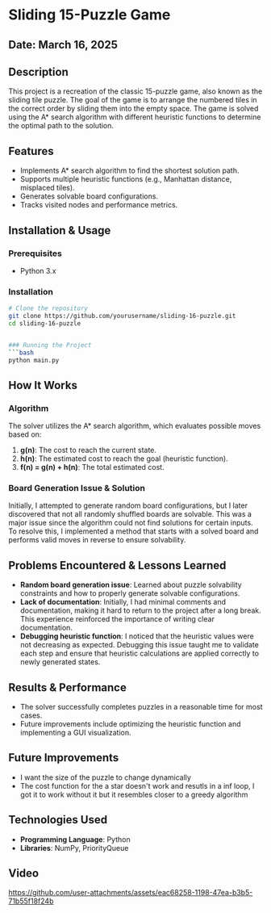 # Sliding 15-Puzzle Game

## Date: March 16, 2025

## Description
This project is a recreation of the classic 15-puzzle game, also known as the sliding tile puzzle. The goal of the game is to arrange the numbered tiles in the correct order by sliding them into the empty space. The game is solved using the A* search algorithm with different heuristic functions to determine the optimal path to the solution.

## Features
- Implements A* search algorithm to find the shortest solution path.
- Supports multiple heuristic functions (e.g., Manhattan distance, misplaced tiles).
- Generates solvable board configurations.
- Tracks visited nodes and performance metrics.

## Installation & Usage
### Prerequisites
- Python 3.x

### Installation
```bash
# Clone the repository
git clone https://github.com/yourusername/sliding-16-puzzle.git
cd sliding-16-puzzle


### Running the Project
```bash
python main.py
```

## How It Works
### Algorithm
The solver utilizes the A* search algorithm, which evaluates possible moves based on:
1. **g(n)**: The cost to reach the current state.
2. **h(n)**: The estimated cost to reach the goal (heuristic function).
3. **f(n) = g(n) + h(n)**: The total estimated cost.

### Board Generation Issue & Solution
Initially, I attempted to generate random board configurations, but I later discovered that not all randomly shuffled boards are solvable. This was a major issue since the algorithm could not find solutions for certain inputs. To resolve this, I implemented a method that starts with a solved board and performs valid moves in reverse to ensure solvability.

## Problems Encountered & Lessons Learned
- **Random board generation issue**: Learned about puzzle solvability constraints and how to properly generate solvable configurations.
- **Lack of documentation**: Initially, I had minimal comments and documentation, making it hard to return to the project after a long break. This experience reinforced the importance of writing clear documentation.
- **Debugging heuristic function**: I noticed that the heuristic values were not decreasing as expected. Debugging this issue taught me to validate each step and ensure that heuristic calculations are applied correctly to newly generated states.

## Results & Performance
- The solver successfully completes puzzles in a reasonable time for most cases.
- Future improvements include optimizing the heuristic function and implementing a GUI visualization.

## Future Improvements
- I want the size of the puzzle to change dynamically
- The cost function for the a star doesn't work and resutls in a inf loop, I got it to work without it but it resembles closer to a greedy algorithm 

## Technologies Used
- **Programming Language**: Python
- **Libraries**: NumPy, PriorityQueue

## Video
https://github.com/user-attachments/assets/eac68258-1198-47ea-b3b5-71b55f18f24b


